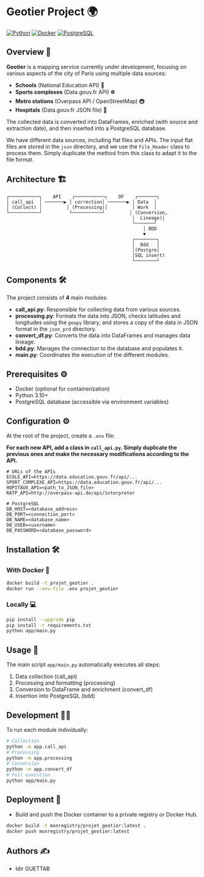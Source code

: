 # Geotier Project 🌍

[![Python](https://img.shields.io/badge/python-3.10-blue)](#)
[![Docker](https://img.shields.io/badge/docker-ready-blue?logo=docker)](https://hub.docker.com/r/monregistry/projet_geotier)
[![PostgreSQL](https://img.shields.io/badge/PostgreSQL-336791?logo=postgresql&logoColor=white)](https://www.postgresql.org/)

## Overview 📖

**Geotier** is a mapping service currently under development, focusing on various aspects of the city of Paris using multiple data sources:

- **Schools** (National Education API) 🏫
- **Sports complexes** (Data.gouv.fr API) ⚽
- **Metro stations** (Overpass API / OpenStreetMap) 🚇
- **Hospitals** (Data.gouv.fr JSON file) 🏥

The collected data is converted into DataFrames, enriched (with source and extraction date), and then inserted into a PostgreSQL database.

We have different data sources, including flat files and APIs. The input flat files are stored in the `json` directory, and we use the `File_Reader` class to process them. Simply duplicate the method from this class to adapt it to the file format.

## Architecture 🏗️

```plaintext
┌───────────┐    API    ┌───────────┐    DF    ┌───────┐
│ call_api  │ ───────▶ │ correction│ ───────▶ │ Data  │
│ (Collect) │         │ (Processing)│         │ Work  │
└───────────┘          └───────────┘         │ (Conversion,
                                              │  Lineage)│
                                              └───────┘
                                                  │ BDD
                                                  ▼
                                              ┌────────┐
                                              │  Bdd   │
                                              │(Postgre│
                                              │SQL insert)
                                              └────────┘
```

## Components 🛠️

The project consists of **4** main modules:

- **call_api.py**: Responsible for collecting data from various sources.
- **processing.py**: Formats the data into JSON, checks latitudes and longitudes using the `geopy` library, and stores a copy of the data in JSON format in the `json_prd` directory.
- **convert_df.py**: Converts the data into DataFrames and manages data lineage.
- **bdd.py**: Manages the connection to the database and populates it.
- **main.py**: Coordinates the execution of the different modules.

## Prerequisites ⚙️

- Docker (optional for containerization)
- Python 3.10+
- PostgreSQL database (accessible via environment variables)

## Configuration ⚙️

At the root of the project, create a `.env` file:

**For each new API, add a class in `call_api.py`. Simply duplicate the previous ones and make the necessary modifications according to the API.**

```dotenv
# URLs of the APIs
ECOLE_API=https://data.education.gouv.fr/api/...
SPORT_COMPLEXE_API=https://data.education.gouv.fr/api/...
HOPITAUX_API=<path_to_JSON_file>
RATP_API=http://overpass-api.de/api/interpreter

# PostgreSQL
DB_HOST=<database_address>
DB_PORT=<connection_port>
DB_NAME=<database_name>
DB_USER=<username>
DB_PASSWORD=<database_password>
```

## Installation 🛠️

### With Docker 🐳

```bash
docker build -t projet_geotier .
docker run --env-file .env projet_geotier
```

### Locally 💻

```bash
pip install --upgrade pip
pip install -r requirements.txt
python app/main.py
```

## Usage 🚀

The main script `app/main.py` automatically executes all steps:
1. Data collection (call_api)
2. Processing and formatting (processing)
3. Conversion to DataFrame and enrichment (convert_df)
4. Insertion into PostgreSQL (bdd)

## Development 🧑‍💻

To run each module individually:

```bash
# Collection
python -m app.call_api
# Processing
python -m app.processing
# Conversion
python -m app.convert_df
# Full execution
python app/main.py
```

## Deployment 🚀

- Build and push the Docker container to a private registry or Docker Hub.

```bash
docker build -t monregistry/projet_geotier:latest .
docker push monregistry/projet_geotier:latest
```

## Authors ✍️

- Idir GUETTAB




